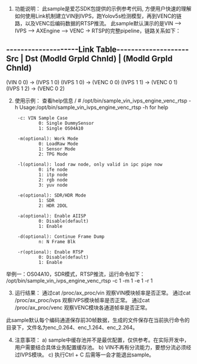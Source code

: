 
1. 功能说明：
此sample是爱芯SDK包提供的示例参考代码, 方便用户快速的理解如何使用Link机制建立VIN到IVPS，跑Yolov5s检测模型，再到VENC的链路，以及VENC后编码数据的RTSP推流。
此sample默认演示的是VIN --> IVPS --> AXEngine --> VENC -> RTSP的完整pipeline，链路关系如下：

--------------------Link Table--------------------
         Src            |          Dst
(ModId   GrpId   ChnId) | (ModId   GrpId   ChnId)
--------------------------------------------------
(VIN        0       0) -> (IVPS     1       0)
(IVPS       1       0) -> (VENC     0       0)
(IVPS       1       1) -> (VENC     0       1)
(IVPS       1       2) -> (VENC     0       2)


2. 使用示例：
查看help信息
/ # /opt/bin/sample_vin_ivps_engine_venc_rtsp -h
Usage:/opt/bin/sample_vin_ivps_engine_venc_rtsp -h for help

        -c: VIN Sample Case
                0: Single DummySensor
                1: Single OS04A10

        -m(optional): Work Mode
                0: LoadRaw Mode
                1: Sensor Mode
                2: TPG Mode

        -l(optional): load raw node, only valid in ipc pipe now
                0: ife node
                1: itp node
                2: rgb node
                3: yuv node

        -e(optional): SDR/HDR Mode
                1: SDR
                2: HDR 2DOL

        -a(optional): Enable AIISP
                0: Disable(default)
                1: Enable

        -d(optional): Continue Frame Dump
                n: N Frame Blk

        -r(optional): Enable RTSP
                0: Disable(default)
                1: Enable

举例一：OS04A10，SDR模式，RTSP推流，运行命令如下：
/opt/bin/sample_vin_ivps_engine_venc_rtsp -c 1 -m 1 -e 1 -r 1


3. 运行结果：
通过cat  /proc/ax_proc/vin 观察VIN模块帧率是否正常。
通过cat  /proc/ax_proc/ivps 观察IVPS模块帧率是否正常。
通过cat  /proc/ax_proc/venc 观察VENC模块各通道帧率是否正常。

此sample默认每个编码通道保存前30帧数据，生成的文件保存在当前执行命令的目录下，文件名为enc_0.264、enc_1.264、enc_2.264。


4. 注意事项：
     a) sample中缓存池并不是最优配置，仅供参考。在实际开发中，用户需要结合具体业务配置缓存池。
     b) VIN不再有分流能力，要想分流必须经过IVPS模块。
     c) 执行Ctrl + C 后需等一会才能退出sample。

